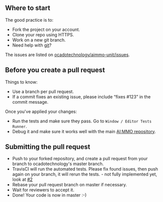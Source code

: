 ## Where to start
The good practice is to: 
  * Fork the project on your account.
  * Clone your repo using HTTPS.
  * Work on a new git branch.
  * Need help with [git](https://git-scm.com/docs/gittutorial)?

The issues are listed on [ocadotechnology/aimmo-unit/issues](https://github.com/ocadotechnology/aimmo-unity/issues). 

## Before you create a pull request
Things to know:
  * Use a branch per pull request.
  * If a commit fixes an existing issue, please include “fixes #123” in the commit message.

Once you've applied your changes:
  * Run the tests and make sure they pass. Go to `Window / Editor Tests Runner`. 
  * Debug it and make sure it works well with the main [AI:MMO repository](https://github.com/ocadotechnology/aimmo).

## Submitting the pull request
  * Push to your forked repository, and create a pull request from your branch to ocadotechnology's master branch.
  * TravisCI will run the automated tests. Please fix found issues, then push again on your branch, it will rerun the tests. - not fully implemented yet, look at [#2](https://github.com/ocadotechnology/aimmo-unity/issues/2)
  * Rebase your pull request branch on master if necessary.
  * Wait for reviewers to accept it.
  * Done! Your code is now in master :-)
